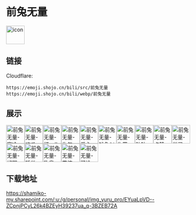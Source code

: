 # 前兔无量
<img src="https://emoji.shojo.cn/bili/src/前兔无量/icon.png" width="50" height="50" alt="icon">

## 链接
Cloudflare:
```
https://emoji.shojo.cn/bili/src/前兔无量
https://emoji.shojo.cn/bili/webp/前兔无量
```
## 展示
<img src="https://emoji.shojo.cn/bili/src/前兔无量/前兔无量-寒冷.png" width="50" height="50" alt="前兔无量-寒冷"><img src="https://emoji.shojo.cn/bili/src/前兔无量/前兔无量-吃瓜.png" width="50" height="50" alt="前兔无量-吃瓜"><img src="https://emoji.shojo.cn/bili/src/前兔无量/前兔无量-打call.png" width="50" height="50" alt="前兔无量-打call"><img src="https://emoji.shojo.cn/bili/src/前兔无量/前兔无量-生气.png" width="50" height="50" alt="前兔无量-生气"><img src="https://emoji.shojo.cn/bili/src/前兔无量/前兔无量-爱心.png" width="50" height="50" alt="前兔无量-爱心"><img src="https://emoji.shojo.cn/bili/src/前兔无量/前兔无量-钱兔似锦.png" width="50" height="50" alt="前兔无量-钱兔似锦"><img src="https://emoji.shojo.cn/bili/src/前兔无量/前兔无量-生草.png" width="50" height="50" alt="前兔无量-生草"><img src="https://emoji.shojo.cn/bili/src/前兔无量/前兔无量-贴贴.png" width="50" height="50" alt="前兔无量-贴贴"><img src="https://emoji.shojo.cn/bili/src/前兔无量/前兔无量-点赞.png" width="50" height="50" alt="前兔无量-点赞"><img src="https://emoji.shojo.cn/bili/src/前兔无量/前兔无量-学习.png" width="50" height="50" alt="前兔无量-学习"><img src="https://emoji.shojo.cn/bili/src/前兔无量/前兔无量-好耶.png" width="50" height="50" alt="前兔无量-好耶"><img src="https://emoji.shojo.cn/bili/src/前兔无量/前兔无量-睡觉.png" width="50" height="50" alt="前兔无量-睡觉"><img src="https://emoji.shojo.cn/bili/src/前兔无量/前兔无量-欧皇.png" width="50" height="50" alt="前兔无量-欧皇"><img src="https://emoji.shojo.cn/bili/src/前兔无量/前兔无量-震惊.png" width="50" height="50" alt="前兔无量-震惊"><img src="https://emoji.shojo.cn/bili/src/前兔无量/前兔无量-可怜.png" width="50" height="50" alt="前兔无量-可怜">

## 下载地址

https://shamiko-my.sharepoint.com/:u:/g/personal/img_yuru_pro/EYuaLpVD--ZCpnjPCyL26k4BZEyH39237ua_q-3BZEB72A